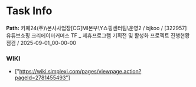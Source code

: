 # Task Info

**Path:** 카페24(주)\본사사업장\[CG]MI본부\Y쇼핑센터팀\운영2 / bjkoo / [322957] 유튜브쇼핑 크리에이터커머스 TF _ 제휴프로그램 기획전 및 활성화 프로젝트 진행현황 점검 / 2025-09-01_00-00-00

### WIKI
- ["https://wiki.simplexi.com/pages/viewpage.action?pageId=2781455493"]

